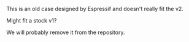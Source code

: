 This is an old case designed by Espressif and doesn't really fit the v2.

Might fit a stock v1?

We will probably remove it from the repository.